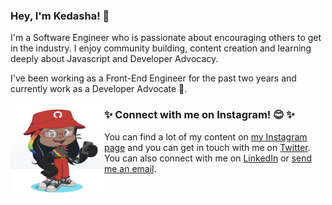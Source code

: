 ### Hey, I'm Kedasha! 👋

I'm a Software Engineer who is passionate about encouraging others to get in the industry. I enjoy community building, content creation and learning deeply about Javascript and Developer Advocacy.

I've been working as a Front-End Engineer for the past two years and currently work as a Developer Advocate 🥑.

<img align="left" width="150" height="150" src="https://github.com/LadyKerr/LadyKerr/blob/main/assets/octokadie.png" alt="kedasha's instagram page @itsthatladydev">

### ✨ Connect with me on Instagram! 😊 ✨
You can find a lot of my content on [my Instagram page](https://www.instagram.com/itsthatlady.dev/) and you can get in touch with me on [Twitter](https://twitter.com/itsthatladydev). You can also connect with me on [LinkedIn](http://linkedin.com/in/kedashakerr) or [send me an email](mailto:hello@itsthatlady.dev).

<!--
**LadyKerr/LadyKerr** is a ✨ _special_ ✨ repository because its `README.md` (this file) appears on your GitHub profile.

Here are some ideas to get you started:

- 🔭 I’m currently working on ...
- 🌱 I’m currently learning ...
- 👯 I’m looking to collaborate on ...
- 🤔 I’m looking for help with ...
- 💬 Ask me about ...
- 📫 How to reach me: ...
- 😄 Pronouns: ...
- ⚡ Fun fact: ..
